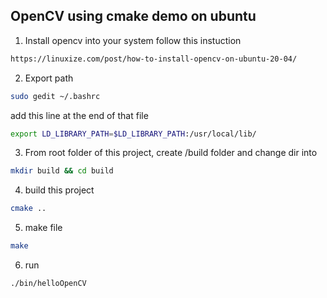 ## OpenCV using cmake demo on ubuntu

1. Install opencv into your system follow this instuction
```sh
https://linuxize.com/post/how-to-install-opencv-on-ubuntu-20-04/
```
2. Export path 
```sh
sudo gedit ~/.bashrc
```
add this line at the end of that file
```sh
export LD_LIBRARY_PATH=$LD_LIBRARY_PATH:/usr/local/lib/
```
3. From root folder of this project, create /build folder and change dir into
```sh
mkdir build && cd build
```
4. build this project  
```sh
cmake ..
```
5. make file
```sh
make
```
6. run 
```sh
./bin/helloOpenCV
```
